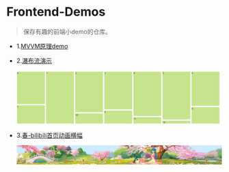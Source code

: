 # Frontend-Demos

> 保存有趣的前端小demo的仓库。

* 1.[MVVM原理demo](https://starlightunion.github.io/Frontend-Demos/mvvm/index.html)

* 2.[瀑布流演示](https://starlightunion.github.io/Frontend-Demos/waterfall/waterfall.html)

  ![2_waterfall](/docs/images/2_waterfall.png)

* 3.[春-bilibili首页动画横幅](https://starlightunion.github.io/Frontend-Demos/bilibili-animated-bnner/index.html)

  ![3_bab](/docs/images/3_bab.png)


